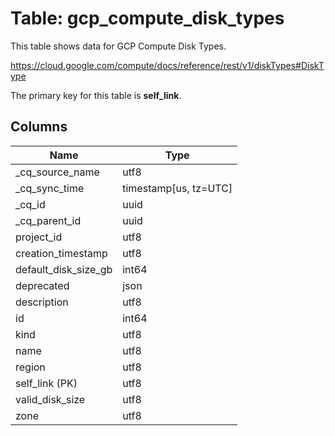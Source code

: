# Table: gcp_compute_disk_types

This table shows data for GCP Compute Disk Types.

https://cloud.google.com/compute/docs/reference/rest/v1/diskTypes#DiskType

The primary key for this table is **self_link**.

## Columns

| Name          | Type          |
| ------------- | ------------- |
|_cq_source_name|utf8|
|_cq_sync_time|timestamp[us, tz=UTC]|
|_cq_id|uuid|
|_cq_parent_id|uuid|
|project_id|utf8|
|creation_timestamp|utf8|
|default_disk_size_gb|int64|
|deprecated|json|
|description|utf8|
|id|int64|
|kind|utf8|
|name|utf8|
|region|utf8|
|self_link (PK)|utf8|
|valid_disk_size|utf8|
|zone|utf8|